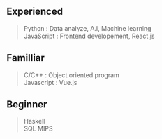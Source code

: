 ## Experienced ##
> Python : Data analyze, A.I, Machine learning  
> JavaScript : Frontend developement, React.js

## Familliar ##
> C/C++ : Object oriented program  
> Javascript : Vue.js

## Beginner ##
> Haskell  
> SQL
> MIPS
